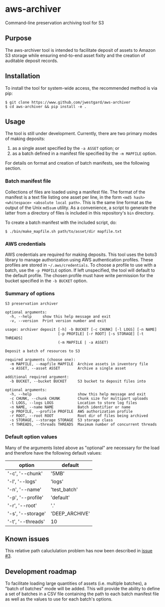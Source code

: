# aws-archiver
Command-line preservation archiving tool for S3

## Purpose
The aws-archiver tool is intended to facilitate deposit of assets to Amazon S3 storage while ensuring end-to-end asset fixity and the creation of auditable deposit records.

## Installation
To install the tool for system-wide access, the recommended method is via pip:
```
$ git clone https://www.github.com/jwestgard/aws-archiver
$ cd aws-archiver && pip install -e .
```

## Usage
The tool is still under development. Currently, there are two primary modes of making deposits: 
  1. as a single asset specified by the ```-a ASSET``` option; or 
  2. as a batch defined in a manifest file specified by the ```-m MAPFILE``` option.

For details on format and creation of batch manifests, see the following section.

### Batch manifest file
Collections of files are loaded using a manifest file. The format of the manifest is a text file listing one asset per line, in the form ```<md5 hash> <whitespace> <absolute local path>```. This is the same line format as the output of the Unix ```md5sum``` utility.  As a convenience, a script to generate the latter from a directory of files is included in this repository's ```bin``` directory.

To create a batch manifest with the included script, do:
```
$ ./bin/make_mapfile.sh path/to/asset/dir mapfile.txt
```

### AWS credentials
AWS credentials are required for making deposits. This tool uses the boto3 library to manage authorization using AWS authentication profiles. These profiles are stored in ```~/.aws/credentials```. To choose a profile to use with a batch, use the ```-p PROFILE``` option. If left unspecified, the tool will default to the default profile. The chosen profile must have write permission for the bucket specified in the ```-b BUCKET``` option.

### Summary of options
```
S3 preservation archiver

optional arguments:
  -h, --help     show this help message and exit
  -v, --version  Print version number and exit

usage: archiver deposit [-h] -b BUCKET [-c CHUNK] [-l LOGS] [-n NAME]
                        [-p PROFILE] [-r ROOT] [-s STORAGE] [-t THREADS]
                        (-m MAPFILE | -a ASSET)

Deposit a batch of resources to S3

required arguments (choose one):
  -m MAPFILE, --mapfile MAPFILE  Archive assets in inventory file
  -a ASSET, --asset ASSET        Archive a single asset

additional required argument:
  -b BUCKET, --bucket BUCKET     S3 bucket to deposit files into

optional arguments:
  -h, --help                     show this help message and exit
  -c CHUNK, --chunk CHUNK        Chunk size for multipart uploads
  -l LOGS, --logs LOGS           Location to store log files
  -n NAME, --name NAME           Batch identifier or name
  -p PROFILE, --profile PROFILE  AWS authorization profile
  -r ROOT, --root ROOT           Root dir of files being archived
  -s STORAGE, --storage STORAGE  S3 storage class
  -t THREADS, --threads THREADS  Maximum number of concurrent threads
```

### Default option values
Many of the arguments listed above as "optional" are necessary for the load and therefore have the following default values:

| option            | default       |
|-------------------|---------------|
| '-c', '--chunk'   | '5MB'         |
| '-l', '--logs'    | 'logs'        |
| '-n', '--name'    | 'test_batch'  |
| '-p', '--profile' | 'default'     |
| '-r', '--root'    | '.'           |
| '-s', '--storage' | 'DEEP_ARCHIVE'|
| '-t', '--threads' | 10            |
  
## Known issues
This relative path caluclulation problem has now been described in [issue #3](https://github.com/jwestgard/aws-archiver/issues/3).

## Development roadmap
To facilitate loading large quantities of assets (i.e. multiple batches), a "batch of batches" mode will be added. This will provide the ability to define a set of batches in a CSV file containing the path to each batch manifest file as well as the values to use for each batch's options.
